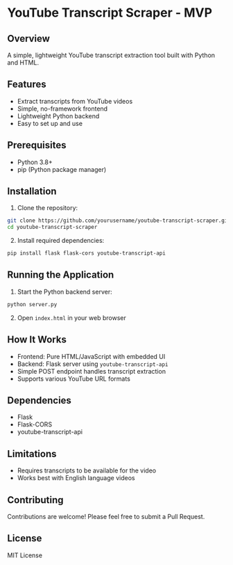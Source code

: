 # YouTube Transcript Scraper - MVP

## Overview
A simple, lightweight YouTube transcript extraction tool built with Python and HTML.

## Features
- Extract transcripts from YouTube videos
- Simple, no-framework frontend
- Lightweight Python backend
- Easy to set up and use

## Prerequisites
- Python 3.8+
- pip (Python package manager)

## Installation

1. Clone the repository:
```bash
git clone https://github.com/yourusername/youtube-transcript-scraper.git
cd youtube-transcript-scraper
```

2. Install required dependencies:
```bash
pip install flask flask-cors youtube-transcript-api
```

## Running the Application

1. Start the Python backend server:
```bash
python server.py
```

2. Open `index.html` in your web browser

## How It Works
- Frontend: Pure HTML/JavaScript with embedded UI
- Backend: Flask server using `youtube-transcript-api`
- Simple POST endpoint handles transcript extraction
- Supports various YouTube URL formats

## Dependencies
- Flask
- Flask-CORS
- youtube-transcript-api

## Limitations
- Requires transcripts to be available for the video
- Works best with English language videos

## Contributing
Contributions are welcome! Please feel free to submit a Pull Request.

## License
MIT License
